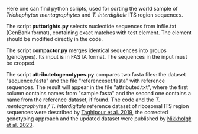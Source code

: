 Here one can find python scripts, used for sorting the world sample of *Trichophyton mentagrophytes* and *T. interdigitale* ITS region sequences.

The script **puttorights.py** selects nucleotide sequences from infile.txt (GenBank format), containing exact matches with test element. The element should be modified directly in the code.

The script **compactor.py** merges identical sequences into groups (genotypes). Its input is in FASTA format. The sequences in the input must be cropped.

The script **attributetogenotypes.py** compares two fasta files: the dataset "sequence.fasta" and the file "referenceset.fasta" with reference sequences. The result will appear in the file "attributed.txt", where the first column contains names from "sample.fasta" and the second one contains a name from the reference dataset, if found. 
The code and the *T. mentagrophytes / T. interdigitale* reference dataset of ribosomal ITS region sequences were described by [Taghipour et al. 2019](https://pubmed.ncbi.nlm.nih.gov/31444823/), the corrected genotyping approach and the updated dataset were published by [Nikkholgh et al. 2023](https://pubmed.ncbi.nlm.nih.gov/37429606/).
